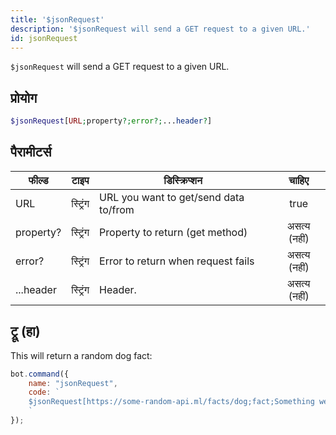 ```yaml
---
title: '$jsonRequest'
description: '$jsonRequest will send a GET request to a given URL.'
id: jsonRequest
---
```


`$jsonRequest` will send a GET request to a given URL.

## प्रोयोग

```php
$jsonRequest[URL;property?;error?;...header?]
```

## पैरामीटर्स

| फील्ड     | टाइप     | डिस्क्रिप्शन                          |    चाहिए     |
| --------- | -------- | ------------------------------------- |:------------:|
| URL       | स्ट्रिंग | URL you want to get/send data to/from |     true     |
| property? | स्ट्रिंग | Property to return (get method)       | असत्य (नहीं) |
| error?    | स्ट्रिंग | Error to return when request fails    | असत्य (नहीं) |
| ...header | स्ट्रिंग | Header.                               | असत्य (नहीं) |

## ट्रू (हा)

This will return a random dog fact:

```javascript
bot.command({
    name: "jsonRequest",
    code: `
    $jsonRequest[https://some-random-api.ml/facts/dog;fact;Something went wrong.]
    `
});
```
